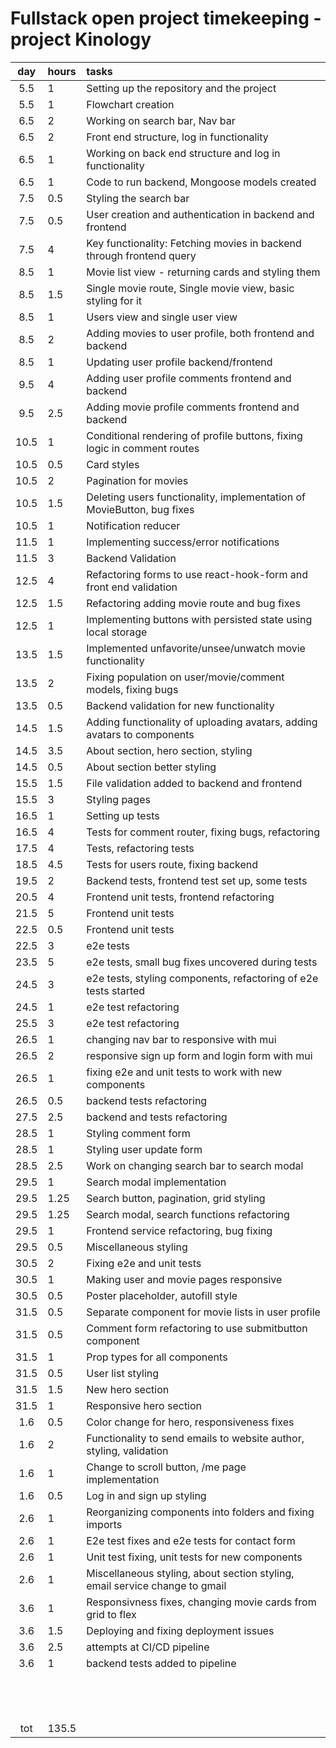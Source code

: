 # Fullstack open project timekeeping - project Kinology

| day  | hours | tasks                                                                       |
| :--: | :---- | :-------------------------------------------------------------------------- |
| 5.5  | 1     | Setting up the repository and the project                                   |
| 5.5  | 1     | Flowchart creation                                                          |
| 6.5  | 2     | Working on search bar, Nav bar                                              |
| 6.5  | 2     | Front end structure, log in functionality                                   |
| 6.5  | 1     | Working on back end structure and log in functionality                      |
| 6.5  | 1     | Code to run backend, Mongoose models created                                |
| 7.5  | 0.5   | Styling the search bar                                                      |
| 7.5  | 0.5   | User creation and authentication in backend and frontend                    |
| 7.5  | 4     | Key functionality: Fetching movies in backend through frontend query        |
| 8.5  | 1     | Movie list view - returning cards and styling them                          |
| 8.5  | 1.5   | Single movie route, Single movie view, basic styling for it                 |
| 8.5  | 1     | Users view and single user view                                             |
| 8.5  | 2     | Adding movies to user profile, both frontend and backend                    |
| 8.5  | 1     | Updating user profile backend/frontend                                      |
| 9.5  | 4     | Adding user profile comments frontend and backend                           |
| 9.5  | 2.5   | Adding movie profile comments frontend and backend                          |
| 10.5 | 1     | Conditional rendering of profile buttons, fixing logic in comment routes    |
| 10.5 | 0.5   | Card styles                                                                 |
| 10.5 | 2     | Pagination for movies                                                       |
| 10.5 | 1.5   | Deleting users functionality, implementation of MovieButton, bug fixes      |
| 10.5 | 1     | Notification reducer                                                        |
| 11.5 | 1     | Implementing success/error notifications                                    |
| 11.5 | 3     | Backend Validation                                                          |
| 12.5 | 4     | Refactoring forms to use react-hook-form and front end validation           |
| 12.5 | 1.5   | Refactoring adding movie route and bug fixes                                |
| 12.5 | 1     | Implementing buttons with persisted state using local storage               |
| 13.5 | 1.5   | Implemented unfavorite/unsee/unwatch movie functionality                    |
| 13.5 | 2     | Fixing population on user/movie/comment models, fixing bugs                 |
| 13.5 | 0.5   | Backend validation for new functionality                                    |
| 14.5 | 1.5   | Adding functionality of uploading avatars, adding avatars to components     |
| 14.5 | 3.5   | About section, hero section, styling                                        |
| 14.5 | 0.5   | About section better styling                                                |
| 15.5 | 1.5   | File validation added to backend and frontend                               |
| 15.5 | 3     | Styling pages                                                               |
| 16.5 | 1     | Setting up tests                                                            |
| 16.5 | 4     | Tests for comment router, fixing bugs, refactoring                          |
| 17.5 | 4     | Tests, refactoring tests                                                    |
| 18.5 | 4.5   | Tests for users route, fixing backend                                       |
| 19.5 | 2     | Backend tests, frontend test set up, some tests                             |
| 20.5 | 4     | Frontend unit tests, frontend refactoring                                   |
| 21.5 | 5     | Frontend unit tests                                                         |
| 22.5 | 0.5   | Frontend unit tests                                                         |
| 22.5 | 3     | e2e tests                                                                   |
| 23.5 | 5     | e2e tests, small bug fixes uncovered during tests                           |
| 24.5 | 3     | e2e tests, styling components, refactoring of e2e tests started             |
| 24.5 | 1     | e2e test refactoring                                                        |
| 25.5 | 3     | e2e test refactoring                                                        |
| 26.5 | 1     | changing nav bar to responsive with mui                                     |
| 26.5 | 2     | responsive sign up form and login form with mui                             |
| 26.5 | 1     | fixing e2e and unit tests to work with new components                       |
| 26.5 | 0.5   | backend tests refactoring                                                   |
| 27.5 | 2.5   | backend and tests refactoring                                               |
| 28.5 | 1     | Styling comment form                                                        |
| 28.5 | 1     | Styling user update form                                                    |
| 28.5 | 2.5   | Work on changing search bar to search modal                                 |
| 29.5 | 1     | Search modal implementation                                                 |
| 29.5 | 1.25  | Search button, pagination, grid styling                                     |
| 29.5 | 1.25  | Search modal, search functions refactoring                                  |
| 29.5 | 1     | Frontend service refactoring, bug fixing                                    |
| 29.5 | 0.5   | Miscellaneous styling                                                       |
| 30.5 | 2     | Fixing e2e and unit tests                                                   |
| 30.5 | 1     | Making user and movie pages responsive                                      |
| 30.5 | 0.5   | Poster placeholder, autofill style                                          |
| 31.5 | 0.5   | Separate component for movie lists in user profile                          |
| 31.5 | 0.5   | Comment form refactoring to use submitbutton component                      |
| 31.5 | 1     | Prop types for all components                                               |
| 31.5 | 0.5   | User list styling                                                           |
| 31.5 | 1.5   | New hero section                                                            |
| 31.5 | 1     | Responsive hero section                                                     |
| 1.6  | 0.5   | Color change for hero, responsiveness fixes                                 |
| 1.6  | 2     | Functionality to send emails to website author, styling, validation         |
| 1.6  | 1     | Change to scroll button, /me page implementation                            |
| 1.6  | 0.5   | Log in and sign up styling                                                  |
| 2.6  | 1     | Reorganizing components into folders and fixing imports                     |
| 2.6  | 1     | E2e test fixes and e2e tests for contact form                               |
| 2.6  | 1     | Unit test fixing, unit tests for new components                             |
| 2.6  | 1     | Miscellaneous styling, about section styling, email service change to gmail |
| 3.6  | 1     | Responsivness fixes, changing movie cards from grid to flex                 |
| 3.6  | 1.5   | Deploying and fixing deployment issues                                      |
| 3.6  | 2.5   | attempts at CI/CD pipeline                                                  |
| 3.6  | 1     | backend tests added to pipeline                                             |
|      |       |                                                                             |
|      |       |                                                                             |
|      |       |                                                                             |
|      |       |                                                                             |
|      |       |                                                                             |
|      |       |                                                                             |
|      |       |                                                                             |
|      |       |                                                                             |
|      |       |                                                                             |
|      |       |                                                                             |
|      |       |                                                                             |
|      |       |                                                                             |
|      |       |                                                                             |
| tot  | 135.5 |                                                                             |
